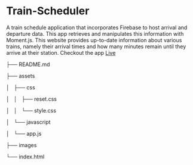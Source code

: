 # Train-Scheduler

A train schedule application that incorporates Firebase to host arrival and departure data. This app retrieves and manipulates this information with Moment.js. This website provides up-to-date information about various trains, namely their arrival times and how many minutes remain until they arrive at their station.
Checkout the app [Live](https://nehagupta2507.github.io/Train-Scheduler/)

├── README.md

├── assets

│   ├── css

│   │   ├── reset.css

│   │   └── style.css

│   └── javascript

│       └── app.js

├── images

└── index.html

